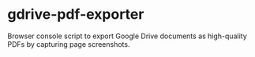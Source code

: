 # gdrive-pdf-exporter
Browser console script to export Google Drive documents as high-quality PDFs by capturing page screenshots.
